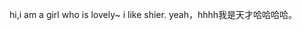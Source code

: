 <!--
 * @Author: Atehna 1725060993@qq.com
 * @Date: 2024-06-23 16:15:49
 * @LastEditors: Atehna 1725060993@qq.com
 * @LastEditTime: 2024-06-23 16:21:16
 * @FilePath: \testt\brightmoon\Contributors\Athena.md
 * @Description: 这是默认设置,请设置`customMade`, 打开koroFileHeader查看配置 进行设置: https://github.com/OBKoro1/koro1FileHeader/wiki/%E9%85%8D%E7%BD%AE
  -->
  hi,i am a girl who is lovely~
  i like shier.
  yeah，hhhh我是天才哈哈哈哈。
